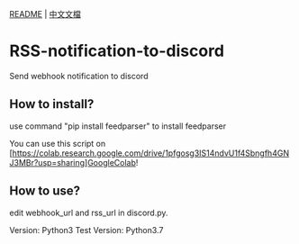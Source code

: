 [README](README.md) | [中文文檔](README_zh.md)

# RSS-notification-to-discord

Send webhook notification to discord

## How to install?

use command "pip install feedparser" to install feedparser

You can use this script on [https://colab.research.google.com/drive/1pfgosg3IS14ndvU1f4Sbngfh4GNJ3MBr?usp=sharing]GoogleColab!

## How to use?

edit webhook_url and rss_url in discord.py.

Version: Python3
Test Version: Python3.7
